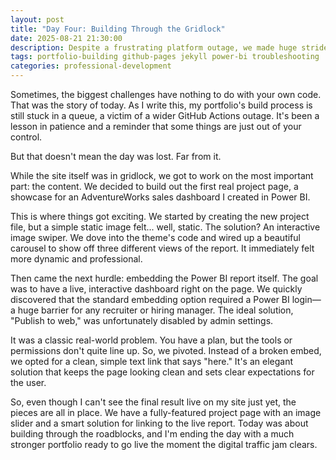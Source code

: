 ```yaml
---
layout: post
title: "Day Four: Building Through the Gridlock"
date: 2025-08-21 21:30:00
description: Despite a frustrating platform outage, we made huge strides in building out the first real project page for my portfolio.
tags: portfolio-building github-pages jekyll power-bi troubleshooting
categories: professional-development
---
```


Sometimes, the biggest challenges have nothing to do with your own code. That was the story of today. As I write this, my portfolio's build process is still stuck in a queue, a victim of a wider GitHub Actions outage. It's been a lesson in patience and a reminder that some things are just out of your control.

But that doesn't mean the day was lost. Far from it.

While the site itself was in gridlock, we got to work on the most important part: the content. We decided to build out the first real project page, a showcase for an AdventureWorks sales dashboard I created in Power BI.

This is where things got exciting. We started by creating the new project file, but a simple static image felt... well, static. The solution? An interactive image swiper. We dove into the theme's code and wired up a beautiful carousel to show off three different views of the report. It immediately felt more dynamic and professional.

Then came the next hurdle: embedding the Power BI report itself. The goal was to have a live, interactive dashboard right on the page. We quickly discovered that the standard embedding option required a Power BI login—a huge barrier for any recruiter or hiring manager. The ideal solution, "Publish to web," was unfortunately disabled by admin settings.

It was a classic real-world problem. You have a plan, but the tools or permissions don't quite line up. So, we pivoted. Instead of a broken embed, we opted for a clean, simple text link that says "here." It's an elegant solution that keeps the page looking clean and sets clear expectations for the user.

So, even though I can't see the final result live on my site just yet, the pieces are all in place. We have a fully-featured project page with an image slider and a smart solution for linking to the live report. Today was about building through the roadblocks, and I'm ending the day with a much stronger portfolio ready to go live the moment the digital traffic jam clears.